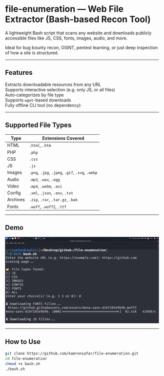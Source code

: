 #  file-enumeration — Web File Extractor (Bash-based Recon Tool)

A lightweight Bash script that scans any website and downloads publicly accessible files like JS, CSS, fonts, images, audio, and more.

Ideal for  bug bounty recon,  OSINT,  pentest learning, or just deep inspection of how a site is structured.

---

##  Features

 Extracts downloadable resources from any URL  
 Supports interactive selection (e.g. only JS, or all files)  
 Auto-categorizes by file type  
 Supports `wget`-based downloads  
 Fully offline CLI tool (no dependency)

---

##  Supported File Types

| Type     | Extensions Covered                               |
|----------|--------------------------------------------------|
| HTML     | `.html`, `.htm`                                  |
| PHP      | `.php`                                           |
| CSS      | `.css`                                           |
| JS       | `.js`                                            |
| Images   | `.png`, `.jpg`, `.jpeg`, `.gif`, `.svg`, `.webp` |
| Audio    | `.mp3`, `.wav`, `.ogg`                           |
| Video    | `.mp4`, `.webm`, `.avi`                          |
| Config   | `.xml`, `.json`, `.env`, `.txt`                  |
| Archives | `.zip`, `.rar`, `.tar.gz`, `.bak`                |
| Fonts    | `.woff`, `.woff2`, `.ttf`                        |

---
## Demo


![screenshot](./screenshots/demo.png)

---
##  How to Use

```bash
git clone https://github.com/kamronsafar/file-enumeration.git
cd file-enumeration
chmod +x bash.sh
./bash.sh
```
